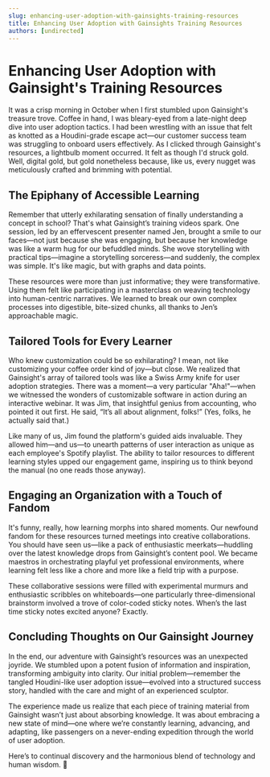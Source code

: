 ```yaml
---
slug: enhancing-user-adoption-with-gainsights-training-resources
title: Enhancing User Adoption with Gainsights Training Resources
authors: [undirected]
---
```


# Enhancing User Adoption with Gainsight's Training Resources

It was a crisp morning in October when I first stumbled upon Gainsight's treasure trove. Coffee in hand, I was bleary-eyed from a late-night deep dive into user adoption tactics. I had been wrestling with an issue that felt as knotted as a Houdini-grade escape act—our customer success team was struggling to onboard users effectively. As I clicked through Gainsight's resources, a lightbulb moment occurred. It felt as though I'd struck gold. Well, digital gold, but gold nonetheless because, like us, every nugget was meticulously crafted and brimming with potential.

## The Epiphany of Accessible Learning

Remember that utterly exhilarating sensation of finally understanding a concept in school? That's what Gainsight’s training videos spark. One session, led by an effervescent presenter named Jen, brought a smile to our faces—not just because she was engaging, but because her knowledge was like a warm hug for our befuddled minds. She wove storytelling with practical tips—imagine a storytelling sorceress—and suddenly, the complex was simple. It's like magic, but with graphs and data points.

These resources were more than just informative; they were transformative. Using them felt like participating in a masterclass on weaving technology into human-centric narratives. We learned to break our own complex processes into digestible, bite-sized chunks, all thanks to Jen’s approachable magic.

## Tailored Tools for Every Learner

Who knew customization could be so exhilarating? I mean, not like customizing your coffee order kind of joy—but close. We realized that Gainsight's array of tailored tools was like a Swiss Army knife for user adoption strategies. There was a moment—a very particular "Aha!"—when we witnessed the wonders of customizable software in action during an interactive webinar. It was Jim, that insightful genius from accounting, who pointed it out first. He said, “It’s all about alignment, folks!” (Yes, folks, he actually said that.)

Like many of us, Jim found the platform's guided aids invaluable. They allowed him—and us—to unearth patterns of user interaction as unique as each employee's Spotify playlist. The ability to tailor resources to different learning styles upped our engagement game, inspiring us to think beyond the manual (no one reads those anyway).

## Engaging an Organization with a Touch of Fandom

It's funny, really, how learning morphs into shared moments. Our newfound fandom for these resources turned meetings into creative collaborations. You should have seen us—like a pack of enthusiastic meerkats—huddling over the latest knowledge drops from Gainsight’s content pool. We became maestros in orchestrating playful yet professional environments, where learning felt less like a chore and more like a field trip with a purpose.

These collaborative sessions were filled with experimental murmurs and enthusiastic scribbles on whiteboards—one particularly three-dimensional brainstorm involved a trove of color-coded sticky notes. When’s the last time sticky notes excited anyone? Exactly.

## Concluding Thoughts on Our Gainsight Journey

In the end, our adventure with Gainsight’s resources was an unexpected joyride. We stumbled upon a potent fusion of information and inspiration, transforming ambiguity into clarity. Our initial problem—remember the tangled Houdini-like user adoption issue—evolved into a structured success story, handled with the care and might of an experienced sculptor.

The experience made us realize that each piece of training material from Gainsight wasn’t just about absorbing knowledge. It was about embracing a new state of mind—one where we’re constantly learning, advancing, and adapting, like passengers on a never-ending expedition through the world of user adoption.

Here’s to continual discovery and the harmonious blend of technology and human wisdom. 🎉